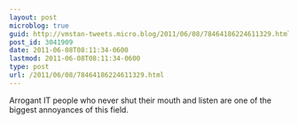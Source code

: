 ```yaml
---
layout: post
microblog: true
guid: http://vmstan-tweets.micro.blog/2011/06/08/78464186224611329.html
post_id: 3041909
date: 2011-06-08T08:11:34-0600
lastmod: 2011-06-08T08:11:34-0600
type: post
url: /2011/06/08/78464186224611329.html
---
```

Arrogant IT people who never shut their mouth and listen are one of the biggest annoyances of this field.
